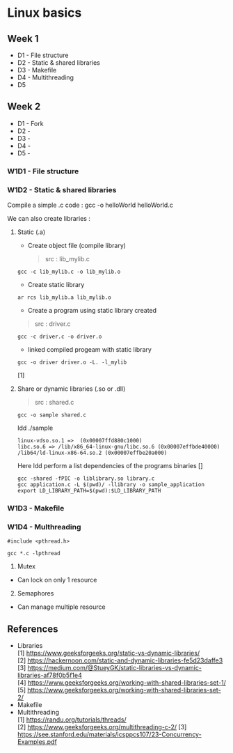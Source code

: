 # Linux basics

## Week 1
- D1 - File structure
- D2 - Static & shared libraries
- D3 - Makefile
- D4 - Multithreading
- D5

## Week 2
- D1 - Fork
- D2 -
- D3 -
- D4 -
- D5 -


### W1D1 - File structure

### W1D2 - Static & shared libraries

Compile a simple .c code : gcc -o helloWorld helloWorld.c  

We can also create libraries :
1. Static (.a)

    - Create object file (compile library)
        > src : lib_mylib.c

    ```
    gcc -c lib_mylib.c -o lib_mylib.o
    ```
    - Create static library
    ```
    ar rcs lib_mylib.a lib_mylib.o
    ```

    - Create a program using static library created
    > src : driver.c
    ```
    gcc -c driver.c -o driver.o
    ```
    - linked compiled progeam with static library
    ```
    gcc -o driver driver.o -L. -l_mylib
    ```
    [1]

2. Share or dynamic libraries (.so or .dll)
   > src : shared.c
   ```
   gcc -o sample shared.c
   ```
   ldd ./sample
   ```
   linux-vdso.so.1 =>  (0x00007ffd880c1000)   
   libc.so.6 => /lib/x86_64-linux-gnu/libc.so.6 (0x00007effbde40000)
   /lib64/ld-linux-x86-64.so.2 (0x00007effbe20a000)
   ```
   Here ldd perform a list dependencies of the programs binaries
   []
   ```
   gcc -shared -fPIC -o liblibrary.so library.c
   gcc application.c -L $(pwd)/ -llibrary -o sample_application
   export LD_LIBRARY_PATH=$(pwd):$LD_LIBRARY_PATH
   ```

### W1D3 - Makefile

### W1D4 - Multhreading
```
#include <pthread.h>

gcc *.c -lpthread
```
1. Mutex
  - Can lock on only 1 resource
2. Semaphores
  - Can manage multiple resource



## References
- Libraries  
[1] https://www.geeksforgeeks.org/static-vs-dynamic-libraries/  
[2] https://hackernoon.com/static-and-dynamic-libraries-fe5d23daffe3  
[3] https://medium.com/@StueyGK/static-libraries-vs-dynamic-libraries-af78f0b5f1e4  
[4] https://www.geeksforgeeks.org/working-with-shared-libraries-set-1/  
[5] https://www.geeksforgeeks.org/working-with-shared-libraries-set-2/  
- Makefile  
- Multithreading  
[1] https://randu.org/tutorials/threads/  
[2] https://www.geeksforgeeks.org/multithreading-c-2/
[3] https://see.stanford.edu/materials/icsppcs107/23-Concurrency-Examples.pdf  
